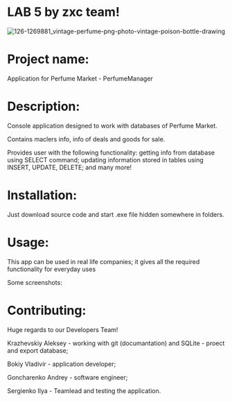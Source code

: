 # LAB 5 by zxc team!

![126-1269881_vintage-perfume-png-photo-vintage-poison-bottle-drawing](https://user-images.githubusercontent.com/78850311/171940734-398fb877-6bf7-447a-95ee-0f078bb72699.png)

# Project name:

Application for Perfume Market - PerfumeManager

# Description:

Console application designed to work with databases of Perfume Market. 

Contains maclers info, info of deals and goods for sale.

Provides user with the following functionality: getting info from database using SELECT command; updating information stored in tables using INSERT, UPDATE, DELETE; and many more!

# Installation:

Just download source code and start .exe file hidden somewhere in folders.

# Usage:

This app can be used in real life companies; it gives all the required functionality for everyday uses

Some screenshots:

# Contributing:

Huge regards to our Developers Team!

Krazhevskiy Aleksey - working with git (documantation) and SQLite - proect and export database;

Bokiy Vladivir - application developer;

Goncharenko Andrey - software engineer;

Sergienko Ilya - Teamlead and testing the application.
